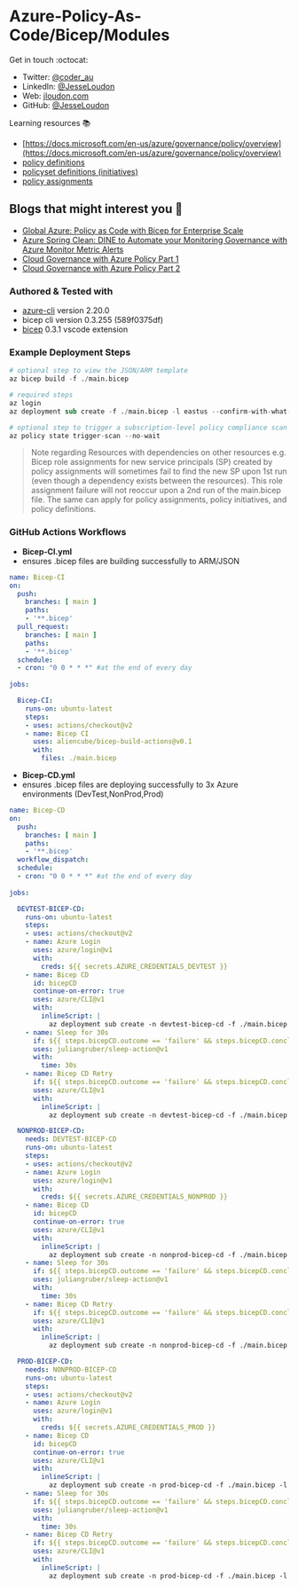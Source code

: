 # Azure-Policy-As-Code/Bicep/Modules

Get in touch :octocat:

* Twitter: [@coder_au](https://twitter.com/coder_au)
* LinkedIn: [@JesseLoudon](https://www.linkedin.com/in/jesseloudon/)
* Web: [jloudon.com](https://jloudon.com)
* GitHub: [@JesseLoudon](https://github.com/jesseloudon)

Learning resources :books:
* [https://docs.microsoft.com/en-us/azure/governance/policy/overview](https://docs.microsoft.com/en-us/azure/governance/policy/overview)
* [policy definitions](https://docs.microsoft.com/en-us/azure/templates/microsoft.authorization/policydefinitions?tabs=bicep)
* [policyset definitions (initiatives)](https://docs.microsoft.com/en-us/azure/templates/microsoft.authorization/policysetdefinitions?tabs=bicep)
* [policy assignments](https://docs.microsoft.com/en-us/azure/templates/microsoft.authorization/policyassignments?tabs=bicep)

## Blogs that might interest you :pencil:

* [Global Azure: Policy as Code with Bicep for Enterprise Scale](https://jloudon.com/cloud/Global-Azure-Policy-as-Code-with-Bicep-for-Enterprise-Scale/)
* [Azure Spring Clean: DINE to Automate your Monitoring Governance with Azure Monitor Metric Alerts](https://jloudon.com/cloud/Azure-Spring-Clean-DINE-to-Automate-your-Monitoring-Governance-with-Azure-Monitor-Metric-Alerts/)
* [Cloud Governance with Azure Policy Part 1](https://jloudon.com/cloud/Cloud-Governance-with-Azure-Policy-Part-1/)
* [Cloud Governance with Azure Policy Part 2](https://jloudon.com/cloud/Cloud-Governance-with-Azure-Policy-Part-2/)

### Authored & Tested with

* [azure-cli](https://docs.microsoft.com/en-us/cli/azure/install-azure-cli) version 2.20.0
* bicep cli version 0.3.255 (589f0375df)
* [bicep](https://marketplace.visualstudio.com/items?itemName=ms-azuretools.vscode-bicep) 0.3.1 vscode extension

### Example Deployment Steps

```s
# optional step to view the JSON/ARM template
az bicep build -f ./main.bicep

# required steps
az login
az deployment sub create -f ./main.bicep -l eastus --confirm-with-what-if

# optional step to trigger a subscription-level policy compliance scan 
az policy state trigger-scan --no-wait
```

> Note regarding Resources with dependencies on other resources e.g. Bicep role assignments for new service principals (SP) created by policy assignments will sometimes fail to find the new SP upon 1st run (even though a dependency exists between the resources). This role assignment failure will not reoccur upon a 2nd run of the main.bicep file. The same can apply for policy assignments, policy initiatives, and policy definitions.

### GitHub Actions Workflows

* **Bicep-CI.yml**
* ensures .bicep files are building successfully to ARM/JSON

```yaml
name: Bicep-CI
on:
  push:
    branches: [ main ]
    paths:
    - '**.bicep'
  pull_request:
    branches: [ main ]
    paths:
    - '**.bicep'
  schedule:
  - cron: "0 0 * * *" #at the end of every day
    
jobs:

  Bicep-CI:
    runs-on: ubuntu-latest
    steps:
    - uses: actions/checkout@v2
    - name: Bicep CI
      uses: aliencube/bicep-build-actions@v0.1
      with:
        files: ./main.bicep
```

* **Bicep-CD.yml**
* ensures .bicep files are deploying successfully to 3x Azure environments (DevTest,NonProd,Prod)

```yaml
name: Bicep-CD
on:
  push:
    branches: [ main ]
    paths:
    - '**.bicep'
  workflow_dispatch:
  schedule:
  - cron: "0 0 * * *" #at the end of every day
    
jobs:

  DEVTEST-BICEP-CD:
    runs-on: ubuntu-latest
    steps:
    - uses: actions/checkout@v2
    - name: Azure Login
      uses: azure/login@v1
      with:
        creds: ${{ secrets.AZURE_CREDENTIALS_DEVTEST }}
    - name: Bicep CD
      id: bicepCD
      continue-on-error: true
      uses: azure/CLI@v1
      with:
        inlineScript: |
          az deployment sub create -n devtest-bicep-cd -f ./main.bicep -l eastus -o none
    - name: Sleep for 30s
      if: ${{ steps.bicepCD.outcome == 'failure' && steps.bicepCD.conclusion == 'success' }}
      uses: juliangruber/sleep-action@v1
      with:
        time: 30s
    - name: Bicep CD Retry
      if: ${{ steps.bicepCD.outcome == 'failure' && steps.bicepCD.conclusion == 'success' }}
      uses: azure/CLI@v1
      with:
        inlineScript: |
          az deployment sub create -n devtest-bicep-cd -f ./main.bicep -l eastus -o none

  NONPROD-BICEP-CD:
    needs: DEVTEST-BICEP-CD
    runs-on: ubuntu-latest
    steps:
    - uses: actions/checkout@v2
    - name: Azure Login
      uses: azure/login@v1
      with:
        creds: ${{ secrets.AZURE_CREDENTIALS_NONPROD }}
    - name: Bicep CD
      id: bicepCD
      continue-on-error: true
      uses: azure/CLI@v1
      with:
        inlineScript: |
          az deployment sub create -n nonprod-bicep-cd -f ./main.bicep -l eastus -o none
    - name: Sleep for 30s
      if: ${{ steps.bicepCD.outcome == 'failure' && steps.bicepCD.conclusion == 'success' }}
      uses: juliangruber/sleep-action@v1
      with:
        time: 30s
    - name: Bicep CD Retry
      if: ${{ steps.bicepCD.outcome == 'failure' && steps.bicepCD.conclusion == 'success' }}
      uses: azure/CLI@v1
      with:
        inlineScript: |
          az deployment sub create -n nonprod-bicep-cd -f ./main.bicep -l eastus -o none

  PROD-BICEP-CD:
    needs: NONPROD-BICEP-CD
    runs-on: ubuntu-latest
    steps:
    - uses: actions/checkout@v2
    - name: Azure Login
      uses: azure/login@v1
      with:
        creds: ${{ secrets.AZURE_CREDENTIALS_PROD }}
    - name: Bicep CD
      id: bicepCD
      continue-on-error: true
      uses: azure/CLI@v1
      with:
        inlineScript: |
          az deployment sub create -n prod-bicep-cd -f ./main.bicep -l eastus -o none
    - name: Sleep for 30s
      if: ${{ steps.bicepCD.outcome == 'failure' && steps.bicepCD.conclusion == 'success' }}
      uses: juliangruber/sleep-action@v1
      with:
        time: 30s
    - name: Bicep CD Retry
      if: ${{ steps.bicepCD.outcome == 'failure' && steps.bicepCD.conclusion == 'success' }}
      uses: azure/CLI@v1
      with:
        inlineScript: |
          az deployment sub create -n prod-bicep-cd -f ./main.bicep -l eastus -o none
```